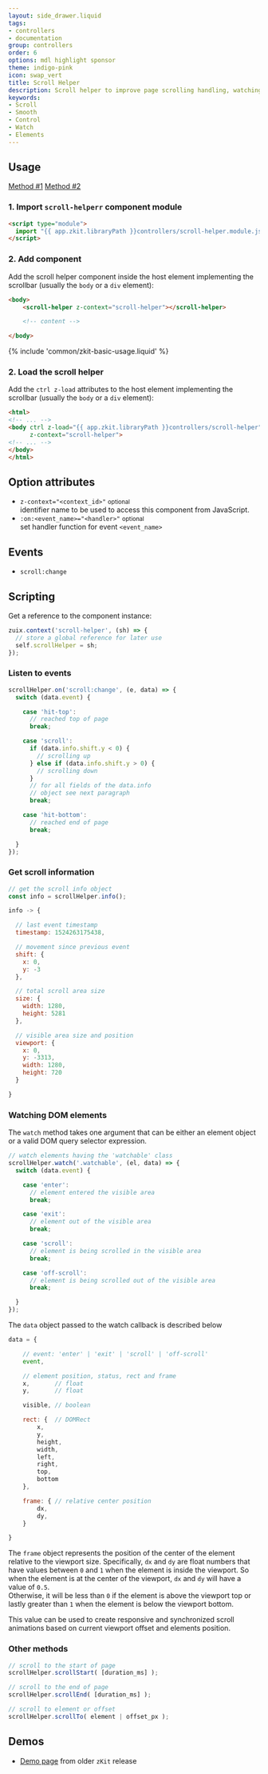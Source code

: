 ```yaml
---
layout: side_drawer.liquid
tags:
- controllers
- documentation
group: controllers
order: 6
options: mdl highlight sponsor
theme: indigo-pink
icon: swap_vert
title: Scroll Helper
description: Scroll helper to improve page scrolling handling, watching elements and get notified when they scroll into view.
keywords:
- Scroll
- Smooth
- Control
- Watch
- Elements
---
```


## Usage

<div class="mdl-tabs mdl-js-tabs mdl-js-ripple-effect">
  <div class="mdl-tabs__tab-bar" layout="row top-left">
      <a href="#module" class="mdl-tabs__tab is-active">Method #1</a>
      <a href="#script" class="mdl-tabs__tab">Method #2</a>
  </div>
  <div class="mdl-tabs__panel is-active" id="module">

### 1. Import `scroll-helperr` component module

```html
<script type="module">
  import "{{ app.zkit.libraryPath }}controllers/scroll-helper.module.js";
</script>
```

### 2. Add component

Add the scroll helper component inside the host element implementing the scrollbar (usually the `body` or a `div` element):

```html
<body>
    <scroll-helper z-context="scroll-helper"></scroll-helper>

    <!-- content -->

</body>
```

  </div>
  <div class="mdl-tabs__panel" id="script">


{% include 'common/zkit-basic-usage.liquid' %}

### 2. Load the scroll helper

Add the `ctrl z-load` attributes to the host element implementing the scrollbar (usually the `body` or a `div` element):

```html
<html>
<!-- ... -->
<body ctrl z-load="{{ app.zkit.libraryPath }}controllers/scroll-helper"
      z-context="scroll-helper">
<!-- ... -->
</body>
</html>
```

  </div>
</div>


## Option attributes

- `z-context="<context_id>"` <small>optional</small>  
  identifier name to be used to access this component from JavaScript.
- `:on:<event_name>="<handler>"` <small>optional</small>  
  set handler function for event `<event_name>`


## Events

- `scroll:change`




## Scripting

Get a reference to the component instance:

```js
zuix.context('scroll-helper', (sh) => {
  // store a global reference for later use
  self.scrollHelper = sh;
});
```

### Listen to events

```js
scrollHelper.on('scroll:change', (e, data) => {
  switch (data.event) {

    case 'hit-top':
      // reached top of page
      break;

    case 'scroll':
      if (data.info.shift.y < 0) {
        // scrolling up
      } else if (data.info.shift.y > 0) {
        // scrolling down
      }
      // for all fields of the data.info
      // object see next paragraph
      break;

    case 'hit-bottom':
      // reached end of page
      break;

  }
});
```

### Get scroll information

```js
// get the scroll info object
const info = scrollHelper.info();

info -> {

  // last event timestamp
  timestamp: 1524263175438,

  // movement since previous event
  shift: {
    x: 0,
    y: -3
  },

  // total scroll area size
  size: {
    width: 1280,
    height: 5281
  },

  // visible area size and position
  viewport: {
    x: 0,
    y: -3313,
    width: 1280,
    height: 720
  }

}
```

### Watching DOM elements

The `watch` method takes one argument that can be either an element object or a valid  DOM query selector expression.

```js
// watch elements having the 'watchable' class
scrollHelper.watch('.watchable', (el, data) => {
  switch (data.event) {

    case 'enter':
      // element entered the visible area
      break;

    case 'exit':
      // element out of the visible area
      break;

    case 'scroll':
      // element is being scrolled in the visible area
      break;

    case 'off-scroll':
      // element is being scrolled out of the visible area
      break;

  }
});
```

The `data` object passed to the watch callback is described below

```js
data = {

    // event: 'enter' | 'exit' | 'scroll' | 'off-scroll'
    event,

    // element position, status, rect and frame
    x,       // float
    y,       // float

    visible, // boolean

    rect: {  // DOMRect
        x,
        y,
        height,
        width,
        left,
        right,
        top,
        bottom
    },

    frame: { // relative center position
        dx,
        dy,
    }

}
```

The `frame` object represents the position of the center of the element relative to the viewport size. Specifically, `dx`
and `dy` are float numbers that have values between `0` and `1` when the element is inside the viewport. So when the
element is at the center of the viewport, `dx` and `dy` will have a value of `0.5`.  
Otherwise, it will be less than `0` if the element is above the viewport top or lastly greater than `1` when the element
is below the viewport bottom.

This value can be used to create responsive and synchronized scroll animations based on current viewport
offset and elements position.

### Other methods

```js
// scroll to the start of page
scrollHelper.scrollStart( [duration_ms] );

// scroll to the end of page
scrollHelper.scrollEnd( [duration_ms] );

// scroll to element or offset
scrollHelper.scrollTo( element | offset_px );
```


## Demos

- [Demo page](../../../1.0/docs/controllers/scroll_helper) from older `zKit` release
